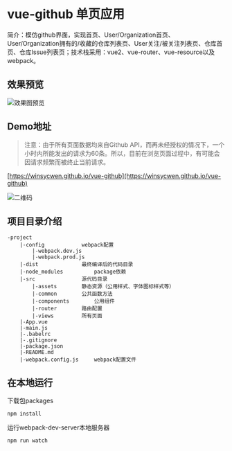 # vue-github 单页应用

简介：模仿github界面，实现首页、User/Organization首页、User/Organization拥有的/收藏的仓库列表页、User关注/被关注列表页、仓库首页、仓库Issue列表页；技术栈采用：vue2、vue-router、vue-resource以及webpack。

## 效果预览

![效果图预览](https://winsycwen.github.io/vue-github/demo/demo.gif)

## Demo地址

> 注意：由于所有页面数据均来自Github API，而再未经授权的情况下，一个小时内所能发出的请求为60条。所以，目前在浏览页面过程中，有可能会因请求频繁而被终止当前请求。

[https://winsycwen.github.io/vue-github](https://winsycwen.github.io/vue-github)


![二维码](http://qr.api.cli.im/qr?data=https%3A%2F%2Fwinsycwen.github.io%2Fvue-github%2F%23%2F&level=H&transparent=0&blockpixel=12&marginblock=1&logourl=&size=260&kid=cliim&key=0ddadfb7ff087279da5268e85b33839e)

## 项目目录介绍

```
-project
	|-config			webpack配置
		|-webpack.dev.js
		|-webpack.prod.js
	|-dist				最终编译后的代码目录
	|-node_modules			package依赖
	|-src				源代码目录
		|-assets		静态资源（公用样式、字体图标样式等）
		|-common		公共函数方法
		|-components		公用组件
		|-router		路由配置
		|-views			所有页面
	|-App.vue
	|-main.js
	|-.babelrc
	|-.gitignore
	|-package.json
	|-README.md
	|-webpack.config.js		webpack配置文件
```

## 在本地运行

下载包packages
```
npm install
```

运行webpack-dev-server本地服务器
```
npm run watch
```
